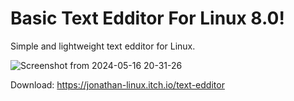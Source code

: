 #   Basic Text Edditor For Linux 8.0!
Simple and lightweight text edditor for Linux.

![Screenshot from 2024-05-16 20-31-26](https://github.com/ToothedTomb/TextEdditor./assets/52569279/b491c228-3740-4e89-af4e-fd52bd22cc73)

Download:
https://jonathan-linux.itch.io/text-edditor
